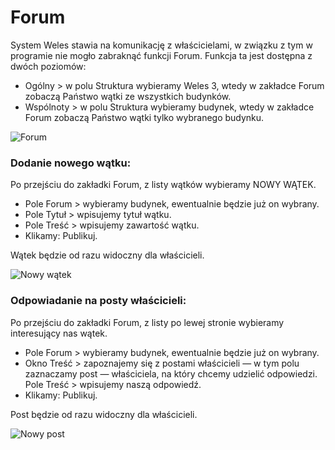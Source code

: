 # Forum

System Weles stawia na komunikację z właścicielami, w związku z tym w programie nie mogło zabraknąć funkcji Forum. Funkcja ta jest dostępna z dwóch poziomów:

- Ogólny > w polu Struktura wybieramy Weles 3, wtedy w zakładce Forum zobaczą Państwo wątki ze wszystkich budynków.
- Wspólnoty > w polu Struktura wybieramy budynek, wtedy w zakładce Forum zobaczą Państwo wątki tylko wybranego budynku.

![Forum](forum1.gif)

### Dodanie nowego wątku:

Po przejściu do zakładki Forum, z listy wątków wybieramy NOWY WĄTEK.

- Pole Forum > wybieramy budynek, ewentualnie będzie już on wybrany.
- Pole Tytuł > wpisujemy tytuł wątku.
- Pole Treść > wpisujemy zawartość wątku.
- Klikamy: Publikuj.

Wątek będzie od razu widoczny dla właścicieli.

![Nowy wątek](forumnowywatek.gif)

### Odpowiadanie na posty właścicieli:

Po przejściu do zakładki Forum, z listy po lewej stronie wybieramy interesujący nas wątek.

- Pole Forum > wybieramy budynek, ewentualnie będzie już on wybrany.
- Okno Treść > zapoznajemy się z postami właścicieli — w tym polu zaznaczamy post — właściciela, na który chcemy udzielić odpowiedzi.
Pole Treść > wpisujemy naszą odpowiedź.
- Klikamy: Publikuj.

Post będzie od razu widoczny dla właścicieli.

![Nowy post](forumnowypost.gif)